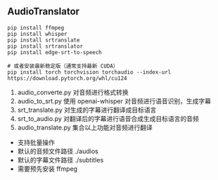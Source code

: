 ## AudioTranslator

```
pip install ffmpeg
pip install whisper
pip install srtranslate
pip install srtranslator
pip install edge-srt-to-speech

# 或者安装最新稳定版（通常支持最新 CUDA）
pip install torch torchvision torchaudio --index-url https://download.pytorch.org/whl/cu124
```

1. audio_converte.py
    对音频进行格式转换
2. audio_to_srt.py
    使用 openai-whisper 对音频进行语音识别，生成字幕
3. srt_translate.py
    对生成的字幕进行翻译成目标语言
4. srt_to_audio.py
    对翻译后的字幕进行语音合成生成目标语言的音频
5. audio_translate.py
    集合以上功能对音频进行翻译

* 支持批量操作
* 默认的音频文件路径 ./audios
* 默认的字幕文件路径 ./subtitles
* 需要预先安装 ffmpeg

  